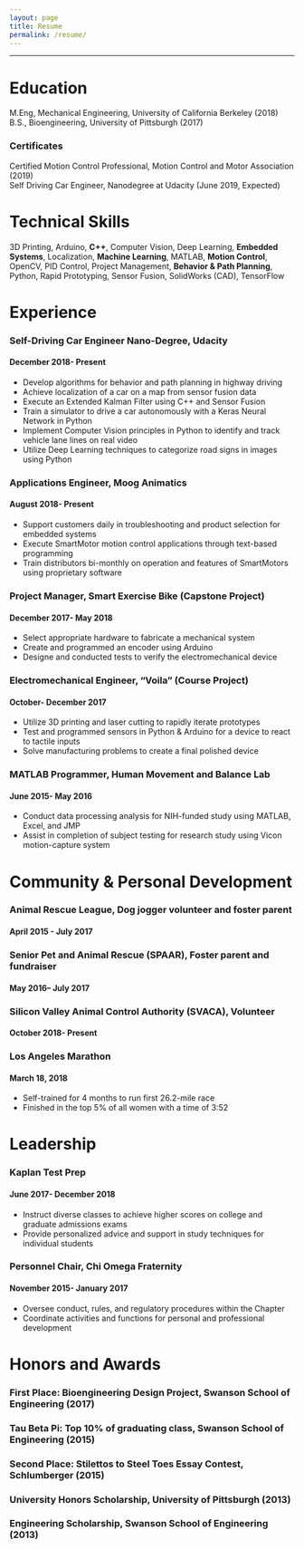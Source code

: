 ```yaml
---
layout: page
title: Resume
permalink: /resume/
---
```

***
# Education

M.Eng, Mechanical Engineering, University of California Berkeley (2018)
<br>B.S., Bioengineering, University of Pittsburgh (2017)

### Certificates

Certified Motion Control Professional, Motion Control and Motor Association (2019)
<br>Self Driving Car Engineer, Nanodegree at Udacity (June 2019, Expected)

# Technical Skills
3D Printing, Arduino, <b>C++</b>, Computer Vision, Deep Learning, <b>Embedded Systems</b>, Localization, <b>Machine Learning</b>, MATLAB, <b>Motion Control</b>, OpenCV, PID Control, Project Management, <b> Behavior & Path Planning</b>, Python, Rapid Prototyping, Sensor Fusion, SolidWorks (CAD), TensorFlow

# Experience

### Self-Driving Car Engineer Nano-Degree, Udacity				      	       
#### December 2018- Present
* Develop algorithms for behavior and path planning in highway driving
* Achieve localization of a car on a map from sensor fusion data
* Execute an Extended Kalman Filter using C++ and Sensor Fusion
* Train a simulator to drive a car autonomously with a Keras Neural Network in Python
* Implement Computer Vision principles in Python to identify and track vehicle lane lines on real video
* Utilize Deep Learning techniques to categorize road signs in images using Python

### Applications Engineer, Moog Animatics                                 
#### August 2018- Present
* Support customers daily in troubleshooting and product selection for embedded systems
* Execute SmartMotor motion control applications through text-based programming
* Train distributors bi-monthly on operation and features of SmartMotors using proprietary software

### Project Manager, Smart Exercise Bike (Capstone Project)			      
#### December 2017- May 2018
* Select appropriate hardware to fabricate a mechanical system
* Create and programmed an encoder using Arduino
* Designe and conducted tests to verify the electromechanical device

### Electromechanical Engineer, “Voila” (Course Project)			      	   
#### October- December 2017
* Utilize 3D printing and laser cutting to rapidly iterate prototypes
* Test and programmed sensors in Python & Arduino for a device to react to tactile inputs
* Solve manufacturing problems to create a final polished device

### MATLAB Programmer, Human Movement and Balance Lab			 	              
#### June 2015- May 2016
* Conduct data processing analysis for NIH-funded study using MATLAB, Excel, and JMP
* Assist in completion of subject testing for research study using Vicon motion-capture system


# Community & Personal Development

### Animal Rescue League, Dog jogger volunteer and foster parent	           		  
#### April 2015 - July 2017
### Senior Pet and Animal Rescue (SPAAR), Foster parent and fundraiser            	 
#### May 2016– July 2017
### Silicon Valley Animal Control Authority (SVACA), Volunteer						                                  
#### October 2018- Present
### Los Angeles Marathon			       						                                          
#### March 18, 2018
   * Self-trained for 4 months to run first 26.2-mile race 
   * Finished in the top 5% of all women with a time of 3:52

# Leadership

### Kaplan Test Prep							    	                                         
#### June 2017- December 2018
* Instruct diverse classes to achieve higher scores on college and graduate admissions exams
* Provide personalized advice and support in study techniques for individual students      

### Personnel Chair, Chi Omega Fraternity
#### November 2015- January 2017
* Oversee conduct, rules, and regulatory procedures within the Chapter
* Coordinate activities and functions for personal and professional development

# Honors and Awards

### First Place: Bioengineering Design Project, Swanson School of Engineering (2017)
### Tau Beta Pi: Top 10% of graduating class, Swanson School of Engineering (2015)
### Second Place: Stilettos to Steel Toes Essay Contest, Schlumberger (2015)
### University Honors Scholarship, University of Pittsburgh (2013)
### Engineering Scholarship, Swanson School of Engineering (2013)



